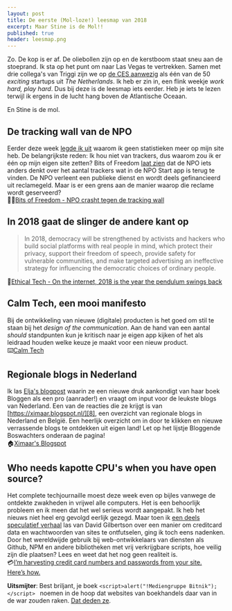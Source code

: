 ```yaml
---
layout: post
title: De eerste (Mol-loze!) leesmap van 2018
excerpt: Maar Stine is de Mol!!
published: true
header: leesmap.png
---
```

Zo. De kop is er af. De oliebollen zijn op en de kerstboom staat sneu aan de stoeprand. Ik sta op het punt om naar Las Vegas te vertrekken. Samen met drie collega's van Triggi zijn we op [de CES aanwezig][1] als één van de 50 _exciting_ startups uit _The Netherlands_. Ik heb er zin in, een flink weekje _work hard, play hard_. Dus bij deze is de leesmap iets eerder. Heb je iets te lezen terwijl ik ergens in de lucht hang boven de Atlantische Oceaan.

En Stine is de mol.

## De tracking wall van de NPO
Eerder deze week [legde ik uit][2] waarom ik geen statistieken meer op mijn site heb. De belangrijkste reden: Ik hou niet van trackers, dus waarom zou ik er één op mijn eigen site zetten? Bits of Freedom [laat zien][3] dat de NPO iets anders denkt over het aantal trackers wat in de NPO Start app is terug te vinden. De NPO verleent een publieke dienst en wordt deels gefinancieerd uit reclamegeld. Maar is er een grens aan de manier waarop die reclame wordt geserveerd?  
🕵️‍♂️[Bits of Freedom - NPO crasht tegen de tracking wall][4]


## In 2018 gaat de slinger de andere kant op
> In 2018, democracy will be strengthened by activists and hackers who build social platforms with real people in mind, which protect their privacy, support their freedom of speech, provide safety for vulnerable communities, and make targeted advertising an ineffective strategy for influencing the democratic choices of ordinary people.  

🌈[Ethical Tech - On the internet, 2018 is the year the pendulum swings back][5]


## Calm Tech, een mooi manifesto
Bij de ontwikkeling van nieuwe (digitale) producten is het goed om stil te staan bij het _design of the communication_. Aan de hand van een aantal _should_ standpunten kun je kritisch naar je eigen app kijken of het als leidraad houden welke keuze je maakt voor een nieuw product.  
⌨️[Calm Tech][6]

## Regionale blogs in Nederland
Ik las [Elja's blogpost][7] waarin ze een nieuwe druk aankondigt van haar boek Bloggen als een pro (aanrader!) en vraagt om input voor de leukste blogs van Nederland. Een van de reacties die ze krijgt is van [https://ximaar.blogspot.nl/][8], een overzicht van regionale blogs in Nederland en België. Een heerlijk overzicht om in door te klikken en nieuwe verrassende blogs te ontdekken uit eigen land! Let op het lijstje Bloggende Boswachters onderaan de pagina!  
🏠[Ximaar's Blogspot][9]

## Who needs kapotte CPU's when you have open source?
Het complete techjournaille moest deze week even op bijles vanwege de ontdekte zwakheden in vrijwel alle computers. Het is een behoorlijk probleem en ik meen dat het wel serieus wordt aangepakt. Ik heb het nieuws niet heel erg gevolgd eerlijk gezegd. Maar toen ik [een deels speculatief verhaal][10] las van David Gilbertson over een manier om creditcard data en wachtwoorden van sites te ontfutselen, ging ik toch eens nadenken. Door het wereldwijde gebruik bij web-ontwikkelaars van diensten als Github, NPM en andere bibliotheken met vrij verkrijgbare scripts, hoe veilig zijn díe plaatsen? Lees en weet dat het nog geen realiteit is.  
💳[I’m harvesting credit card numbers and passwords from your site. Here’s how.][11]

**Uitsmijter**: Best briljant, je boek ```<script>alert("!Mediengruppe Bitnik");</script> ``` noemen in de hoop dat websites van boekhandels daar van in de war zouden raken. [Dat deden ze][12].  

[1]:	https://ces.tech
[2]:	/trackers
[3]:	https://www.bof.nl/2018/01/04/npo-crasht-tegen-de-tracking-wall/
[4]:	https://www.bof.nl/2018/01/04/npo-crasht-tegen-de-tracking-wall/
[5]:	https://words.werd.io/on-the-internet-2018-is-the-year-the-pendulum-swings-back-3b0ef2d36893
[6]:	https://calmtech.com/
[7]:	https://www.eljadaae.nl/de-leukste-nederlandse-blogs-die-ik-niet-ken/
[8]:	https://ximaar.blogspot.nl/
[9]:	https://ximaar.blogspot.nl/
[10]:	https://hackernoon.com/im-harvesting-credit-card-numbers-and-passwords-from-your-site-here-s-how-9a8cb347c5b5
[11]:	https://hackernoon.com/im-harvesting-credit-card-numbers-and-passwords-from-your-site-here-s-how-9a8cb347c5b5
[12]:	https://twitter.com/bitnk/status/935494635379716098